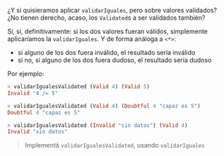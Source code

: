¿Y si quisieramos aplicar `validarIguales`, pero sobre valores validados? ¿No tienen derecho, acaso, los `Validated`s a ser validados también?

Sí, sí, definitivamente: si los dos valores fueran válidos, simplemente aplicaríamos la `validarIguales`. Y de forma análoga a `<*>`:

* si alguno de los dos fuera inválido, el resultado sería inválido
* si no, si alguno de los dos fuera dudoso, el resultado sería dudoso

Por ejemplo:

```haskell
> validarIgualesValidated (Valid 4) (Valid 5)
Invalid "4 /= 5"

> validarIgualesValidated (Valid 4) (Doubtful 4 "capaz es 5")
Doubtful 4 "capaz es 5"

> validarIgualesValidated (Invalid "sin datos") (Valid 4)
Invalid "sin datos"
```

> Implementá `validarIgualesValidated`, usando `validarIguales`
